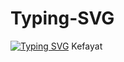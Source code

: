 # Typing-SVG
[![Typing SVG](https://readme-typing-svg.demolab.com/?lines=First+line+of+text;Second+line+of+text)](https://git.io/typing-svg)
Kefayat
